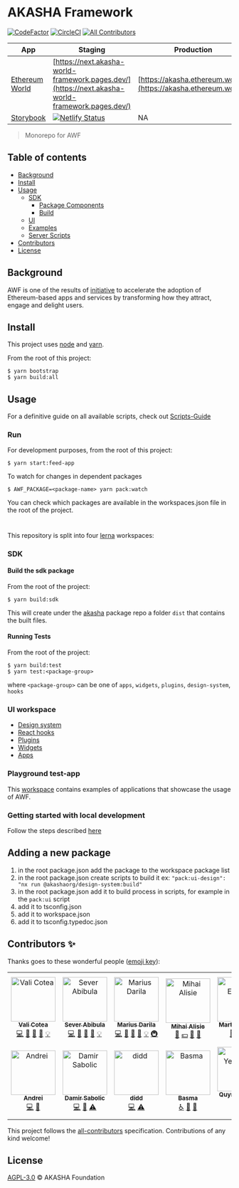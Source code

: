 # AKASHA Framework

[![CodeFactor](https://www.codefactor.io/repository/github/akashaorg/akasha-core/badge)](https://www.codefactor.io/repository/github/akashaorg/akasha-core)
[![CircleCI](https://dl.circleci.com/status-badge/img/gh/AKASHAorg/akasha-core/tree/next.svg?style=svg)](https://dl.circleci.com/status-badge/redirect/gh/AKASHAorg/akasha-core/tree/next)
[![All Contributors](https://img.shields.io/badge/all_contributors-6-orange.svg?style=flat-square)](#contributors)


| App                                              | Staging                                                                                                                                                                                          | Production                                                       |
|--------------------------------------------------|--------------------------------------------------------------------------------------------------------------------------------------------------------------------------------------------------|------------------------------------------------------------------|
| [Ethereum World](https://akasha.ethereum.world/) | [https://next.akasha-world-framework.pages.dev/](https://next.akasha-world-framework.pages.dev/)                                                                                                 | [https://akasha.ethereum.world/](https://akasha.ethereum.world/) |
| [Storybook](https://storybook-awf.netlify.app/)  | [![Netlify Status](https://api.netlify.com/api/v1/badges/04915c36-eff6-4bbe-945b-e9255cae6fb1/deploy-status)](https://app.netlify.com/sites/storybook-awf/deploys)                               | NA                                                               |




> Monorepo for AWF

## Table of contents

- [Background](#background)
- [Install](#install)
- [Usage](#usage)
  - [SDK](#sdk)
    - [Package Components](#package-components)
    - [Build](#build-the-sdk-package)
  - [UI](#ui-workspace)
  - [Examples](#playground-test-app)
  - [Server Scripts](#scripts-workspace)
- [Contributors](#contributors-)
- [License](#license)

## Background

AWF is one of the results of [initiative](https://ethereum.world/manifesto) to accelerate the adoption of Ethereum-based apps and services by transforming how they attract, engage and delight users.

## Install

This project uses [node](http://nodejs.org) and [yarn](https://classic.yarnpkg.com).

From the root of this project:

```shell script
$ yarn bootstrap
$ yarn build:all
```


## Usage

For a definitive guide on all available scripts, check out [Scripts-Guide](./SCRIPTS-GUIDE.md)
### Run
For development purposes, from the root of this project:
```shell script
$ yarn start:feed-app
```
To watch for changes in dependent packages
```shell script
$ AWF_PACKAGE=<package-name> yarn pack:watch
```
You can check which packages are available in the workspaces.json file in the root of the project.
#
This repository is split into four [lerna](https://github.com/lerna/lerna) workspaces:

### SDK

#### Build the sdk package

From the root of the project:

```shell script
$ yarn build:sdk
```

This will create under the [akasha](./sdk-packages/akasha/README.md) package repo a folder `dist` that contains the built files.

#### Running Tests

From the root of the project:

```shell script
$ yarn build:test
$ yarn test:<package-group>
```
where `<package-group>` can be one of `apps`, `widgets`, `plugins`, `design-system`, `hooks`

### UI workspace

- [Design system](./ui/design/README.md)
- [React hooks](./ui/hooks/README.md)
- [Plugins](./ui/plugins/README.md)
- [Widgets](./ui/widgets/README.md)
- [Apps](./apps/README.md)

### Playground test-app

This [workspace](./examples) contains examples of applications that showcase the usage of AWF.

### Getting started with local development

Follow the steps described [here](./LOCAL_DEV.md)

## Adding a new package

1. in the root package.json add the package to the workspace package list
2. in the root package.json create scripts to build it ex: ```"pack:ui-design": "nx run @akashaorg/design-system:build"```
3. in the root package.json add it to build process in scripts, for example in the ```pack:ui``` script
4. add it to tsconfig.json
5. add it to workspace.json
6. add it to tsconfig.typedoc.json

## Contributors ✨

Thanks goes to these wonderful people ([emoji key](https://allcontributors.org/docs/en/emoji-key)):

<!-- ALL-CONTRIBUTORS-LIST:START - Do not remove or modify this section -->
<!-- prettier-ignore-start -->
<!-- markdownlint-disable -->
<table>
  <tbody>
    <tr>
      <td align="center"><a href="https://github.com/quininez"><img src="https://avatars3.githubusercontent.com/u/13240850?v=4?s=100" width="100px;" alt="Vali Cotea"/><br /><sub><b>Vali Cotea</b></sub></a><br /><a href="https://github.com/AKASHAorg/akasha-framework/commits?author=quininez" title="Code">💻</a> <a href="#maintenance-quininez" title="Maintenance">🚧</a> <a href="https://github.com/AKASHAorg/akasha-framework/commits?author=quininez" title="Documentation">📖</a> <a href="https://github.com/AKASHAorg/akasha-framework/pulls?q=is%3Apr+reviewed-by%3Aquininez" title="Reviewed Pull Requests">👀</a> <a href="#example-quininez" title="Examples">💡</a></td>
      <td align="center"><a href="https://github.com/SeverS"><img src="https://avatars2.githubusercontent.com/u/5903809?v=4?s=100" width="100px;" alt="Sever Abibula"/><br /><sub><b>Sever Abibula</b></sub></a><br /><a href="https://github.com/AKASHAorg/akasha-framework/commits?author=SeverS" title="Code">💻</a> <a href="#maintenance-SeverS" title="Maintenance">🚧</a> <a href="https://github.com/AKASHAorg/akasha-framework/commits?author=SeverS" title="Documentation">📖</a> <a href="https://github.com/AKASHAorg/akasha-framework/pulls?q=is%3Apr+reviewed-by%3ASeverS" title="Reviewed Pull Requests">👀</a> <a href="#example-SeverS" title="Examples">💡</a></td>
      <td align="center"><a href="https://github.com/kenshyx"><img src="https://avatars3.githubusercontent.com/u/3396463?v=4?s=100" width="100px;" alt="Marius Darila"/><br /><sub><b>Marius Darila</b></sub></a><br /><a href="https://github.com/AKASHAorg/akasha-framework/commits?author=kenshyx" title="Code">💻</a> <a href="#maintenance-kenshyx" title="Maintenance">🚧</a> <a href="https://github.com/AKASHAorg/akasha-framework/commits?author=kenshyx" title="Documentation">📖</a> <a href="https://github.com/AKASHAorg/akasha-framework/pulls?q=is%3Apr+reviewed-by%3Akenshyx" title="Reviewed Pull Requests">👀</a> <a href="#example-kenshyx" title="Examples">💡</a> <a href="#infra-kenshyx" title="Infrastructure (Hosting, Build-Tools, etc)">🚇</a></td>
      <td align="center"><a href="https://akasha.world"><img src="https://avatars3.githubusercontent.com/u/6831213?v=4?s=100" width="100px;" alt="Mihai Alisie"/><br /><sub><b>Mihai Alisie</b></sub></a><br /><a href="#ideas-MihaiAlisie" title="Ideas, Planning, & Feedback">🤔</a> <a href="#financial-MihaiAlisie" title="Financial">💵</a> <a href="#blog-MihaiAlisie" title="Blogposts">📝</a> <a href="#talk-MihaiAlisie" title="Talks">📢</a></td>
      <td align="center"><a href="https://github.com/etzm"><img src="https://avatars1.githubusercontent.com/u/31589705?v=4?s=100" width="100px;" alt="Martin Etzrodt"/><br /><sub><b>Martin Etzrodt</b></sub></a><br /><a href="#userTesting-etzm" title="User Testing">📓</a> <a href="#talk-etzm" title="Talks">📢</a> <a href="#fundingFinding-etzm" title="Funding Finding">🔍</a></td>
      <td align="center"><a href="https://github.com/marianagomes"><img src="https://avatars2.githubusercontent.com/u/22957731?v=4?s=100" width="100px;" alt="Mariana Gomes"/><br /><sub><b>Mariana Gomes</b></sub></a><br /><a href="#design-marianagomes" title="Design">🎨</a> <a href="#video-marianagomes" title="Videos">📹</a></td>
      <td align="center"><a href="http://about.me/josenriagu"><img src="https://avatars.githubusercontent.com/u/49484425?v=4?s=100" width="100px;" alt="Josemaria Nriagu"/><br /><sub><b>Josemaria Nriagu</b></sub></a><br /><a href="https://github.com/AKASHAorg/akasha-framework/commits?author=josenriagu" title="Code">💻</a> <a href="#maintenance-josenriagu" title="Maintenance">🚧</a> <a href="https://github.com/AKASHAorg/akasha-framework/commits?author=josenriagu" title="Documentation">📖</a> <a href="https://github.com/AKASHAorg/akasha-framework/pulls?q=is%3Apr+reviewed-by%3Ajosenriagu" title="Reviewed Pull Requests">👀</a></td>
    </tr>
    <tr>
      <td align="center"><a href="https://deiu.me"><img src="https://avatars.githubusercontent.com/u/346820?v=4?s=100" width="100px;" alt="Andrei"/><br /><sub><b>Andrei</b></sub></a><br /><a href="https://github.com/AKASHAorg/akasha-framework/commits?author=deiu" title="Code">💻</a> <a href="https://github.com/AKASHAorg/akasha-framework/commits?author=deiu" title="Documentation">📖</a></td>
      <td align="center"><a href="https://github.com/PrimarchAlpharius"><img src="https://avatars.githubusercontent.com/u/28538151?v=4?s=100" width="100px;" alt="Damir Sabolic"/><br /><sub><b>Damir Sabolic</b></sub></a><br /><a href="https://github.com/AKASHAorg/akasha-framework/commits?author=PrimarchAlpharius" title="Code">💻</a> <a href="https://github.com/AKASHAorg/akasha-framework/commits?author=PrimarchAlpharius" title="Documentation">📖</a> <a href="https://github.com/AKASHAorg/akasha-framework/commits?author=PrimarchAlpharius" title="Tests">⚠️</a></td>
      <td align="center"><a href="https://github.com/didd"><img src="https://avatars.githubusercontent.com/u/35398733?v=4?s=100" width="100px;" alt="didd"/><br /><sub><b>didd</b></sub></a><br /><a href="https://github.com/AKASHAorg/akasha-framework/commits?author=didd" title="Code">💻</a> <a href="https://github.com/AKASHAorg/akasha-framework/commits?author=didd" title="Tests">⚠️</a></td>
      <td align="center"><a href="https://github.com/Basmatiii"><img src="https://avatars.githubusercontent.com/u/91470583?v=4?s=100" width="100px;" alt="Basma"/><br /><sub><b>Basma</b></sub></a><br /><a href="#a11y-basmatiii" title="Accessibility">️️️️♿️</a> <a href="#design-basmatiii" title="Design">🎨</a> <a href="#userTesting-basmatiii" title="User Testing">📓</a></td>
      <td align="center"><a href="https://github.com/themonster2015"><img src="https://avatars.githubusercontent.com/u/10905837?v=4?s=100" width="100px;" alt="Quynh Yen Vo T."/><br /><sub><b>Quynh Yen Vo T.</b></sub></a><br /><a href="https://github.com/AKASHAorg/akasha-framework/commits?author=themonster2015" title="Code">💻</a></td>
    </tr>
  </tbody>
</table>

<!-- markdownlint-restore -->
<!-- prettier-ignore-end -->

<!-- ALL-CONTRIBUTORS-LIST:END -->

This project follows the [all-contributors](https://github.com/all-contributors/all-contributors) specification. Contributions of any kind welcome!

## License

[AGPL-3.0](LICENSE) © AKASHA Foundation
